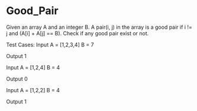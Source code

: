 # Good_Pair

Given an array A and an integer B. A pair(i, j) in the array is a good pair if i != j and (A[i] + A[j] == B). Check if any good pair exist or not.

Test Cases: Input A = [1,2,3,4] B = 7

Output 1

Input A = [1,2,4] B = 4

Output 0

Input A = [1,2,2] B = 4

Output 1

